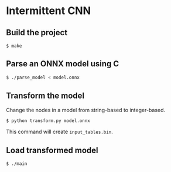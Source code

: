 # Intermittent CNN

## Build the project

```
$ make
```

## Parse an ONNX model using C
```sh
$ ./parse_model < model.onnx
```

## Transform the model

Change the nodes in a model from string-based to integer-based.

```sh
$ python transform.py model.onnx
```

This command will create `input_tables.bin`.

## Load transformed model

```
$ ./main
```
